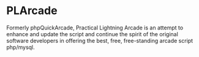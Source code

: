 # PLArcade
Formerly phpQuickArcade, Practical Lightning Arcade is an attempt to enhance and update the script and continue the spirit of the original software developers in offering the best, free, free-standing arcade script php/mysql.
